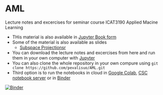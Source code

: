 # AML
Lecture notes and excercises for seminar course ICAT3190 Applied Macine Learning

- THis material is also available in [Jupyter Book form](https://pevalisuo.github.io/AML)
- Some of the material is also available as slides
  - [Subspace Projectionsr](https://lipas.uwasa.fi/~pvs/AML/_static/)
- You can download the lecture notes and excercises from here and run them in your own computer with [Jupyter](https://jupyter.org/)
- You can also clone the whole repository in your own compure using
 `git clone https://github.com/pevalisuo/AML.git`
- Third option is to run the notebooks in cloud in [Google Colab](https://colab.research.google.com/github/pevalisuo/AML/), [CSC notebook server](https://notebooks.csc.fi/#/blueprint/b0bf0fdc4ff941738e5af553d6eec864) 
or in [Binder](https://mybinder.org/v2/gh/pevalisuo/AML/master)



[![Binder](https://mybinder.org/badge_logo.svg)](https://mybinder.org/v2/gh/pevalisuo/AML/master)
